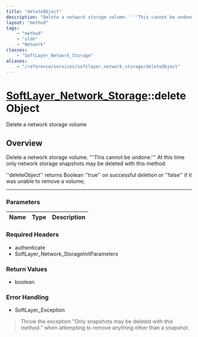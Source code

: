 ```yaml
---
title: "deleteObject"
description: "Delete a network storage volume. '''This cannot be undone.''' At this time only network storage snapshots may be deleted... "
layout: "method"
tags:
    - "method"
    - "sldn"
    - "Network"
classes:
    - "SoftLayer_Network_Storage"
aliases:
    - "/reference/services/softlayer_network_storage/deleteObject"
---
```

# [SoftLayer_Network_Storage](/reference/services/SoftLayer_Network_Storage)::deleteObject


Delete a network storage volume


## Overview 
Delete a network storage volume. '''This cannot be undone.''' At this time only network storage snapshots may be deleted with this method. 

''deleteObject'' returns Boolean ''true'' on successful deletion or ''false'' if it was unable to remove a volume; 

-----

### Parameters 
|Name | Type | Description |
| --- | --- | --- |


### Required Headers
* authenticate
* SoftLayer_Network_StorageInitParameters


### Return Values
* boolean



### Error Handling

* SoftLayer_Exception 

> Throw the exception "Only snapshots may be deleted with this method." when attempting to remove anything other than a snapshot. 



